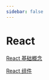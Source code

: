 ```yaml
---
sidebar: false
---
```


# React

[React 基础概念](./React%20基础概念/react_basic_concepts.md)

[React 组件](./React%20组件/react_component.md)
